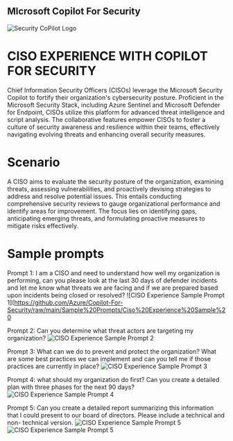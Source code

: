 ## MIcrosoft Copilot For Security 
![Security CoPilot Logo](https://github.com/Azure/Copilot-For-Security/blob/main/Images/ic_fluent_copilot_64_64%402x.png)

# CISO EXPERIENCE WITH COPILOT FOR SECURITY 

Chief Information Security Officers (CISOs) leverage the Microsoft Security Copilot to fortify their organization's cybersecurity posture. Proficient in the Microsoft Security Stack, including Azure Sentinel and Microsoft Defender for Endpoint, CISOs utilize this platform for advanced threat intelligence and script analysis. The collaborative features empower CISOs to foster a culture of security awareness and resilience within their teams, effectively navigating evolving threats and enhancing overall security measures.

# Scenario
A CISO aims to evaluate the security posture of the organization, examining threats, assessing vulnerabilities, and proactively devising strategies to address and resolve potential issues. This entails conducting comprehensive security reviews to gauge organizational performance and identify areas for improvement. The focus lies on identifying gaps, anticipating emerging threats, and formulating proactive measures to mitigate risks effectively.

# Sample prompts
Prompt 1: I am a CISO and need to understand how well my organization is performing, can you please look at the last 30 days of defender incidents and let me know what threats we are facing and if we are prepared based upon incidents being closed or resolved?
![CISO Experience Sample Prompt 1](https://github.com/Azure/Copilot-For-Security/raw/main/Sample%20Prompts/Ciso%20Experience%20Sample%20

Prompt 2: Can you determine what threat actors are targeting my organization?
![CISO Experience Sample Prompt 2](https://github.com/Azure/Copilot-For-Security/raw/main/Sample%20Prompts/Ciso%20Experience%20Sample%20Prompts/Prompt%20pics/Ciso%20pic%20prompt%202.png)


Prompt 3: What can we do to prevent and protect the organization? What are some best practices we can implement and can you tell me if those practices are currently in place?
![CISO Experience Sample Prompt 3](https://github.com/Azure/Copilot-For-Security/raw/main/Sample%20Prompts/Ciso%20Experience%20Sample%20Prompts/Prompt%20pics/Ciso%20Pic%20prompt%203.png)


Prompt 4: what should my organization do first? Can you create a detailed plan with three phases for the next 90 days?
![CISO Experience Sample Prompt 4](https://github.com/Azure/Copilot-For-Security/raw/main/Sample%20Prompts/Ciso%20Experience%20Sample%20Prompts/Prompt%20pics/ciso%20Pic%20prompt%204.png)


Prompt 5: Can you create a detailed report summarizing this information that I could present to our board of directors. Please include a technical and non- technical version.
![CISO Experience Sample Prompt 5](https://github.com/Azure/Copilot-For-Security/raw/main/Sample%20Prompts/Ciso%20Experience%20Sample%20Prompts/Prompt%20pics/ciso%20Pic%20prompt%205.png)
![CISO Experience Sample Prompt 5](https://github.com/Azure/Copilot-For-Security/raw/main/Sample%20Prompts/Ciso%20Experience%20Sample%20Prompts/Prompt%20pics/ciso%20Pic%20prompt%205%20%202.png)




